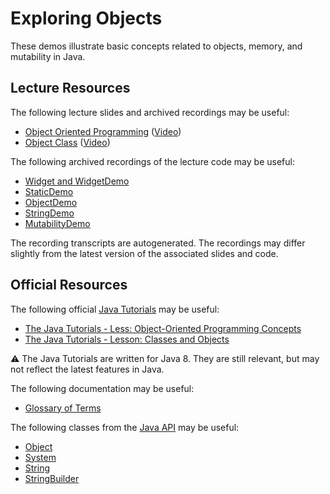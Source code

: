 Exploring Objects
=================================================

These demos illustrate basic concepts related to objects, memory, and mutability in Java.

## Lecture Resources ##

The following lecture slides and archived recordings may be useful:

  - [Object Oriented Programming](https://docs.google.com/presentation/d/e/2PACX-1vQkzEnVG9sFgjElR-K2xUi91wYtj3bC82mWk8XhaRaz3ihMJNqQbciSKSkAxJAw_UQW7TGo-Cevsp05/pub?start=false&loop=false&delayms=3000) ([Video](https://usfca.hosted.panopto.com/Panopto/Pages/Viewer.aspx?id=47838700-2052-4e68-b6f7-afa2012c87e3))
  - [Object Class](https://docs.google.com/presentation/d/e/2PACX-1vQgaY1m74u6_3ra6dibqslrvSKM4UIAyPHiljcs5mgbjBJyRf9k0NQsIRIGz-e9ICgYvZ4hjnURVoLY/pub?start=false&loop=false&delayms=3000) ([Video](https://usfca.hosted.panopto.com/Panopto/Pages/Viewer.aspx?id=8c2e483d-a4a3-4691-b8b1-afa201317dd4))

The following archived recordings of the lecture code may be useful:

  - [Widget and WidgetDemo](https://usfca.hosted.panopto.com/Panopto/Pages/Viewer.aspx?id=de154268-48b5-43aa-ae4c-afa2012c8843)
  - [StaticDemo](https://usfca.hosted.panopto.com/Panopto/Pages/Viewer.aspx?id=de999e3f-a828-4b27-9e3d-afa2012c8765)
  - [ObjectDemo](https://usfca.hosted.panopto.com/Panopto/Pages/Viewer.aspx?id=518aea80-c257-43a3-b3cf-afa2012c873c)
  - [StringDemo](https://usfca.hosted.panopto.com/Panopto/Pages/Viewer.aspx?id=a4f5cd95-d46d-4e97-abea-afa2012c87b9)
  - [MutabilityDemo](https://usfca.hosted.panopto.com/Panopto/Pages/Viewer.aspx?id=dbeb0c96-6f68-4688-9010-afa4000e2296)

The recording transcripts are autogenerated. The recordings may differ slightly from the latest version of the associated slides and code.

## Official Resources ##

The following official [Java Tutorials](http://docs.oracle.com/javase/tutorial/index.html) may be useful:

  - [The Java Tutorials - Less: Object-Oriented Programming Concepts](https://docs.oracle.com/javase/tutorial/java/concepts/index.html)
  - [The Java Tutorials - Lesson: Classes and Objects](https://docs.oracle.com/javase/tutorial/java/javaOO/index.html)

:warning: The Java Tutorials are written for Java 8. They are still relevant, but may not reflect the latest features in Java.

The following documentation may be useful:

  - [Glossary of Terms](https://docs.oracle.com/javase/tutorial/information/glossary.html)

The following classes from the [Java API](https://www.cs.usfca.edu/~cs272/javadoc/api/) may be useful:

  - [Object](https://www.cs.usfca.edu/~cs272/javadoc/api/java.base/java/lang/Object.html)
  - [System](https://www.cs.usfca.edu/~cs272/javadoc/api/java.base/java/lang/System.html)
  - [String](https://www.cs.usfca.edu/~cs272/javadoc/api/java.base/java/lang/String.html)
  - [StringBuilder](https://www.cs.usfca.edu/~cs272/javadoc/api/java.base/java/lang/StringBuilder.html)
